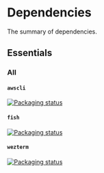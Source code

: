 # Dependencies

The summary of dependencies.

## Essentials

### All

#### `awscli`
[![Packaging status](https://repology.org/badge/vertical-allrepos/awscli.svg)](https://repology.org/project/awscli/versions)

#### `fish`
[![Packaging status](https://repology.org/badge/vertical-allrepos/fish.svg)](https://repology.org/project/fish/versions)

#### `wezterm`
[![Packaging
status](https://repology.org/badge/vertical-allrepos/wezterm.svg)](https://repology.org/project/wezterm/versions)


